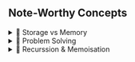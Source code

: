 ## Note-Worthy Concepts

<details>
  <summary>🎁 Storage vs Memory</summary>

  Storage is a computer’s long-term space for keeping data, like your hard drive or SSD.

  Memory (RAM) is temporary space used while the computer is running programs. It stores and processes data actively to avoid delays that would occur if everything had to be read directly from storage.

  When you install an app, it’s saved in storage. When you open it, the app’s data and operations are loaded into memory. The amount and speed of memory largely determine how fast the app can run.

  That's why most memory intensive programs like Davinci Resolve or Adobe After Effects often recommend users to allocate more memory space to the program.
</details>

<!-- Problem Solving -->
<details>
  <summary>🎁 Problem Solving</summary>

  When working on DSA problems, it’s helpful to first break down the problem in plain language, sketch visuals, or outline the formula needed to solve it before writing any code. This step represents the “Algorithm” part of DSA.

  Take recurssion for instance, at its core, recurssion is simply `Factorials (!)`, where:

  ```
  n! = n * (n - 1) * (n - 2) ... * 1;

  OR 

  n! = n * (n - 1)!
  ```

  This same concept applies to recurssion, it simply breaks down a problem into smaller chunks.
</details>

<!-- Recurssion -->
<details>
  <summary>🎁 Recurssion & Memoisation</summary>

  Recurssion is a method of solving complex problems by creating a function that calls itself, breaking down the problem into smaller units until it gets to the smallest unit. The result from each operation is returned up the call stack, layer by layer, untill it bubbles all the way back to the top.

  Example: Factorials with Recurssion.

  We know that the formular for factorials is n! = n * (n-1)!

  Also that 1! is 1 and 0! is 1 as well, so we can create a recurssive function using this formular.

  ```
  function fact(n) {
    if (n <= 1) return 1;
    return n * fact(n - 1);
  }
  ```
  
  Now this works, but the memory space and time required can grow quickly for large numbers - that's where Memoization comes in.

  ### Memoization 
  Memoization means storing computed values so that future calls can reuse them instead of recalculating the same results.

  In recursion, we do this by saving each computed value in an array (or object) and checking if it already exists before computing again:`.

  Here's the initial code, but with memoizaiton implemented.

  ```
  function fact(n, memo = []) {
    if (n <= 1) return 1;

    if (memo[n]) return memo[n];

    memo[n] = n * fact(n - 1, memo);
    return memo[n];
  }

  ```

  Now, each result is stored and reused, making it far more efficient for larger inputs.
</details>